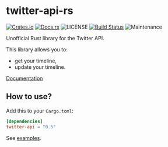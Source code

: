 # twitter-api-rs

[![Crates.io](https://img.shields.io/crates/v/twitter-api.svg)](https://crates.io/crates/twitter-api)
[![Docs.rs](https://docs.rs/twitter-api/badge.svg)](https://docs.rs/twitter-api)
![LICENSE](https://img.shields.io/crates/l/twitter-api.svg)
[![Build Status](https://travis-ci.org/gifnksm/twitter-api-rs.svg)](https://travis-ci.org/gifnksm/twitter-api-rs)
![Maintenance](https://img.shields.io/badge/maintenance-passively--maintained-yellowgreen.svg)

Unofficial Rust library for the Twitter API.

This library allows you to:

* get your timeline,
* update your timeline.

[Documentation](https://docs.rs/twitter-api)

## How to use?

Add this to your `Cargo.toml`:

```toml
[dependencies]
twitter-api = "0.5"
```

See [examples](./examples).
